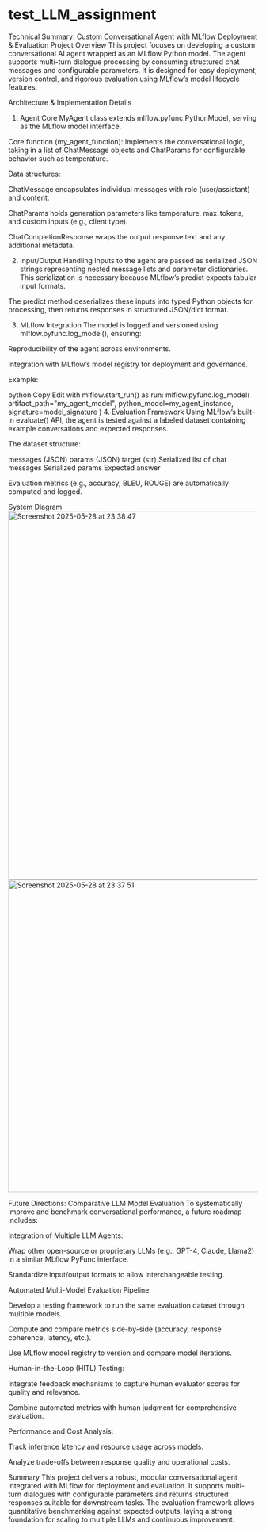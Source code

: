 # test_LLM_assignment
Technical Summary: Custom Conversational Agent with MLflow Deployment & Evaluation
Project Overview
This project focuses on developing a custom conversational AI agent wrapped as an MLflow Python model. The agent supports multi-turn dialogue processing by consuming structured chat messages and configurable parameters. It is designed for easy deployment, version control, and rigorous evaluation using MLflow’s model lifecycle features.

Architecture & Implementation Details
1. Agent Core
MyAgent class extends mlflow.pyfunc.PythonModel, serving as the MLflow model interface.

Core function (my_agent_function): Implements the conversational logic, taking in a list of ChatMessage objects and ChatParams for configurable behavior such as temperature.

Data structures:

ChatMessage encapsulates individual messages with role (user/assistant) and content.

ChatParams holds generation parameters like temperature, max_tokens, and custom inputs (e.g., client type).

ChatCompletionResponse wraps the output response text and any additional metadata.

2. Input/Output Handling
Inputs to the agent are passed as serialized JSON strings representing nested message lists and parameter dictionaries. This serialization is necessary because MLflow’s predict expects tabular input formats.

The predict method deserializes these inputs into typed Python objects for processing, then returns responses in structured JSON/dict format.

3. MLflow Integration
The model is logged and versioned using mlflow.pyfunc.log_model(), ensuring:

Reproducibility of the agent across environments.

Integration with MLflow’s model registry for deployment and governance.

Example:

python
Copy
Edit
with mlflow.start_run() as run:
    mlflow.pyfunc.log_model(
        artifact_path="my_agent_model",
        python_model=my_agent_instance,
        signature=model_signature
    )
4. Evaluation Framework
Using MLflow’s built-in evaluate() API, the agent is tested against a labeled dataset containing example conversations and expected responses.

The dataset structure:

messages (JSON)	params (JSON)	target (str)
Serialized list of chat messages	Serialized params	Expected answer

Evaluation metrics 
(e.g., accuracy, BLEU, ROUGE) are automatically computed and logged.

System Diagram
<img width="744" alt="Screenshot 2025-05-28 at 23 38 47" src="https://github.com/user-attachments/assets/0f56b787-78dc-4c83-8f27-e704286bfa87" />
<img width="630" alt="Screenshot 2025-05-28 at 23 37 51" src="https://github.com/user-attachments/assets/7b685892-e543-4e64-a627-af417ab25be1" />




Future Directions: Comparative LLM Model Evaluation
To systematically improve and benchmark conversational performance, a future roadmap includes:

Integration of Multiple LLM Agents:

Wrap other open-source or proprietary LLMs (e.g., GPT-4, Claude, Llama2) in a similar MLflow PyFunc interface.

Standardize input/output formats to allow interchangeable testing.

Automated Multi-Model Evaluation Pipeline:

Develop a testing framework to run the same evaluation dataset through multiple models.

Compute and compare metrics side-by-side (accuracy, response coherence, latency, etc.).

Use MLflow model registry to version and compare model iterations.

Human-in-the-Loop (HITL) Testing:

Integrate feedback mechanisms to capture human evaluator scores for quality and relevance.

Combine automated metrics with human judgment for comprehensive evaluation.

Performance and Cost Analysis:

Track inference latency and resource usage across models.

Analyze trade-offs between response quality and operational costs.

Summary
This project delivers a robust, modular conversational agent integrated with MLflow for deployment and evaluation. It supports multi-turn dialogues with configurable parameters and returns structured responses suitable for downstream tasks. The evaluation framework allows quantitative benchmarking against expected outputs, laying a strong foundation for scaling to multiple LLMs and continuous improvement.

